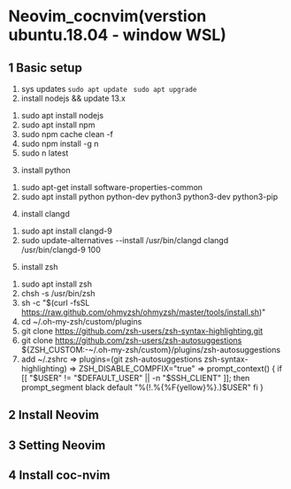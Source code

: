 # Neovim_cocnvim(verstion ubuntu.18.04 - window WSL)
## 1 Basic setup
1. sys updates
 ```sudo apt update ```
 ``` sudo apt upgrade ``` 
2. install nodejs && update 13.x
 1) sudo apt install nodejs
 2) sudo apt install npm
 3) sudo npm cache clean -f 
 4) sudo npm install -g n 
 5) sudo n latest
3. install python
 1) sudo apt-get install software-properties-common
 2) sudo apt install python python-dev python3 python3-dev python3-pip
4. install clangd
 1) sudo apt install clangd-9
 2) sudo update-alternatives --install /usr/bin/clangd clangd /usr/bin/clangd-9 100
5. install zsh
 1) sudo apt install zsh
 2) chsh -s /usr/bin/zsh
 3) sh -c "$(curl -fsSL https://raw.github.com/ohmyzsh/ohmyzsh/master/tools/install.sh)"
 4) cd ~/.oh-my-zsh/custom/plugins 
 5) git clone https://github.com/zsh-users/zsh-syntax-highlighting.git
 6) git clone https://github.com/zsh-users/zsh-autosuggestions ${ZSH_CUSTOM:-~/.oh-my-zsh/custom}/plugins/zsh-autosuggestions
 7) add ~/.zshrc 
  => plugins=(git zsh-autosuggestions zsh-syntax-highlighting)
  => ZSH_DISABLE_COMPFIX="true"
  => prompt_context() { 
    if [[ "$USER" != "$DEFAULT_USER" || -n "$SSH_CLIENT" ]]; then 
      prompt_segment black default "%(!.%{%F{yellow}%}.)$USER" 
    fi 
   }
   
## 2 Install Neovim
## 3 Setting Neovim
## 4 Install coc-nvim
